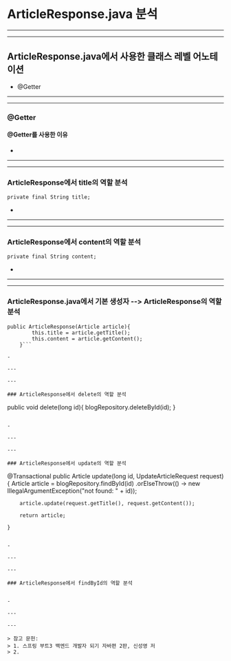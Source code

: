 # ArticleResponse.java 분석

--- 

---

## ArticleResponse.java에서 사용한 클래스 레벨 어노테이션

- @Getter

---

---

### @Getter
#### @Getter를 사용한 이유

-

---

---


### ArticleResponse에서 title의 역할 분석

```
private final String title;
```

-

---

---

### ArticleResponse에서 content의 역할 분석

```
private final String content;
```

-

---

---

### ArticleResponse.java에서 기본 생성자 --> ArticleResponse의 역할 분석

```
public ArticleResponse(Article article){
        this.title = article.getTitle();
        this.content = article.getContent();
    }```

- 

---

---

### ArticleResponse에서 delete의 역할 분석

```
public void delete(long id){
blogRepository.deleteById(id);
}
```

- 

---

---

### ArticleResponse에서 update의 역할 분석

```
@Transactional
public Article update(long id, UpdateArticleRequest request){
Article article = blogRepository.findById(id)
.orElseThrow(() -> new IllegalArgumentException("not found: " + id));

        article.update(request.getTitle(), request.getContent());

        return article;
      
    }
```

- 

---

---

### ArticleResponse에서 findById의 역할 분석

```


```

- 

---

---

> 참고 문헌:
> 1. 스프링 부트3 백엔드 개발자 되기 자바편 2판, 신성영 저
> 2.